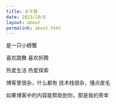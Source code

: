 ```yaml
---
title: 关于我
date: 2023/10/8
layout: about
permalink: about.html
---
```

是一只小螃蟹

喜欢跳舞
喜欢折腾

热爱生活
热爱探索

博客里很杂，什么都有
技术栈很杂，懂点皮毛

如果博客中的内容能帮助到你，那是我的荣幸